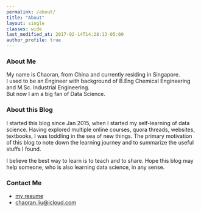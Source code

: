 ```yaml
---
permalink: /about/
title: "About"
layout: single
classes: wide
last_modified_at: 2017-02-14T14:28:13-05:00
author_profile: true
---
```


### About Me

My name is Chaoran, from China and currently residing in Singapore.   
I used to be an Engineer with background of B.Eng Chemical Engineering and M.Sc. Industrial Engineering.    
But now I am a big fan of Data Science.


### About this Blog

I started this blog since Jan 2015, when I started my self-learning of data science. Having explored multiple online courses, quora threads, websites, textbooks, I was toddling in the sea of new things. The primary motivation of this blog to note down the learning journey and to summarize the useful stuffs I found.

I believe the best way to learn is to teach and to share. Hope this blog may help someone, who is also learning data science,  in any sense.

### Contact Me

* [my resume](https://6chaoran.github.io/data-story/cv/)
* [chaoran.liu@icloud.com](mailto:chaoran.liu@icloud.com)

